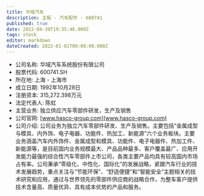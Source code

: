 ```yaml
---
title: 华域汽车
description: 主板 - 汽车配件 - 600741
published: true
date: 2022-04-30T19:35:46.000Z
tags: stock
editor: markdown
dateCreated: 2022-01-01T00:00:00.000Z
---
```


- 公司名称: 华域汽车系统股份有限公司
- 股票代码: 600741.SH
- 所在地: 上海 - 上海市
- 成立日期: 1992年10月28日
- 注册资本: 315,272.398万元
- 法定代表人: 陈虹
- 主营业务: 独立供应汽车零部件研发，生产及销售
- 公司官网: [www.hasco-group.com](www.hasco-group.com)
- 公司介绍: 公司业务为独立汽车零部件研发、生产及销售。主要包括“金属成型与模具、内外饰、电子电器、功能件、热加工、新能源”六个业务板块。主要业务涵盖汽车内外饰件、金属成型和模具、功能件、电子电器件、热加工件、新能源等，是目前国内业务规模最大、产品品种最多、客户覆盖最广、应用开发能力最强的综合性汽车零部件上市公司，各类主要产品均具有较高国内市场占有率。公司秉承“零级化、中性化、国际化”的发展战略，紧跟汽车行业的技术发展趋势，重点关注与“节能环保”、“舒适便捷”和“智能安全”主题相关的技术研究和应用，通过与世界领先的零部件供应商的战略合作，为整车客户提供技术含量高、质量优异、具有成本优势的产品和服务。


